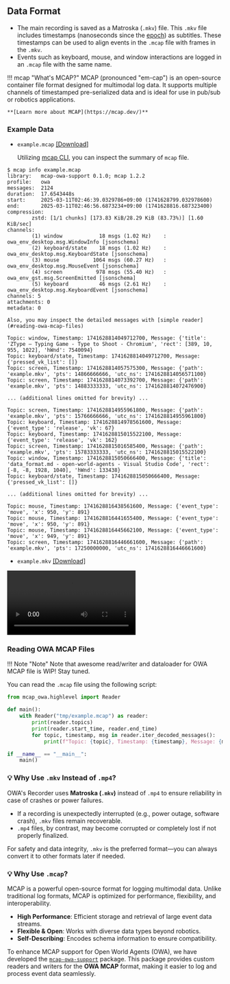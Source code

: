 ## Data Format

- The main recording is saved as a Matroska (`.mkv`) file. This `.mkv` file includes timestamps (nanoseconds since the [epoch](https://docs.python.org/3/library/time.html#epoch)) as subtitles. These timestamps can be used to align events in the `.mcap` file with frames in the `.mkv`.
- Events such as keyboard, mouse, and window interactions are logged in an `.mcap` file with the same name.

!!! mcap "What's MCAP?"
    MCAP (pronounced "em-cap") is an open-source container file format designed for multimodal log data. It supports multiple channels of timestamped pre-serialized data and is ideal for use in pub/sub or robotics applications.

    **[Learn more about MCAP](https://mcap.dev/)**

### Example Data

- `example.mcap` [[Download]](https://github.com/open-world-agents/open-world-agents/blob/main/docs/recorder/example.mcap)

    Utilizing [mcap CLI](https://mcap.dev/guides/cli), you can inspect the summary of `mcap` file.
```
$ mcap info example.mcap
library:   mcap-owa-support 0.1.0; mcap 1.2.2
profile:   owa
messages:  2124
duration:  17.6543448s
start:     2025-03-11T02:46:39.0329786+09:00 (1741628799.032978600)
end:       2025-03-11T02:46:56.6873234+09:00 (1741628816.687323400)
compression:
        zstd: [1/1 chunks] [173.83 KiB/28.29 KiB (83.73%)] [1.60 KiB/sec]
channels:
        (1) window            18 msgs (1.02 Hz)    : owa_env_desktop.msg.WindowInfo [jsonschema]
        (2) keyboard/state    18 msgs (1.02 Hz)    : owa_env_desktop.msg.KeyboardState [jsonschema]
        (3) mouse           1064 msgs (60.27 Hz)   : owa_env_desktop.msg.MouseEvent [jsonschema]
        (4) screen           978 msgs (55.40 Hz)   : owa_env_gst.msg.ScreenEmitted [jsonschema]
        (5) keyboard          46 msgs (2.61 Hz)    : owa_env_desktop.msg.KeyboardEvent [jsonschema]
channels: 5
attachments: 0
metadata: 0
```

    Also, you may inspect the detailed messages with [simple reader](#reading-owa-mcap-files)
```
Topic: window, Timestamp: 1741628814049712700, Message: {'title': 'ZType – Typing Game - Type to Shoot - Chromium', 'rect': [389, 10, 955, 1022], 'hWnd': 7540094}
Topic: keyboard/state, Timestamp: 1741628814049712700, Message: {'pressed_vk_list': []}
Topic: screen, Timestamp: 1741628814057575300, Message: {'path': 'example.mkv', 'pts': 14866666666, 'utc_ns': 1741628814056571100}
Topic: screen, Timestamp: 1741628814073392700, Message: {'path': 'example.mkv', 'pts': 14883333333, 'utc_ns': 1741628814072476900}

... (additional lines omitted for brevity) ...

Topic: screen, Timestamp: 1741628814955961800, Message: {'path': 'example.mkv', 'pts': 15766666666, 'utc_ns': 1741628814955961800}
Topic: keyboard, Timestamp: 1741628814978561600, Message: {'event_type': 'release', 'vk': 67}
Topic: keyboard, Timestamp: 1741628815015522100, Message: {'event_type': 'release', 'vk': 162}
Topic: screen, Timestamp: 1741628815016585400, Message: {'path': 'example.mkv', 'pts': 15783333333, 'utc_ns': 1741628815015522100}
Topic: window, Timestamp: 1741628815050666400, Message: {'title': 'data_format.md - open-world-agents - Visual Studio Code', 'rect': [-8, -8, 1928, 1040], 'hWnd': 133438}
Topic: keyboard/state, Timestamp: 1741628815050666400, Message: {'pressed_vk_list': []}

... (additional lines omitted for brevity) ...

Topic: mouse, Timestamp: 1741628816438561600, Message: {'event_type': 'move', 'x': 950, 'y': 891}
Topic: mouse, Timestamp: 1741628816441655400, Message: {'event_type': 'move', 'x': 950, 'y': 891}
Topic: mouse, Timestamp: 1741628816445662100, Message: {'event_type': 'move', 'x': 949, 'y': 891}
Topic: screen, Timestamp: 1741628816446661600, Message: {'path': 'example.mkv', 'pts': 17250000000, 'utc_ns': 1741628816446661600}
```

- `example.mkv` [[Download]](https://github.com/open-world-agents/open-world-agents/blob/main/docs/recorder/example.mkv)

<video controls>
<source src="../example.mkv" type="video/mp4">
</video>

### Reading OWA MCAP Files

!!! Note "Note" 
    Note that awesome read/writer and dataloader for OWA MCAP file is WIP! Stay tuned.

You can read the `.mcap` file using the following script:

```python
from mcap_owa.highlevel import Reader

def main():
    with Reader("tmp/example.mcap") as reader:
        print(reader.topics)
        print(reader.start_time, reader.end_time)
        for topic, timestamp, msg in reader.iter_decoded_messages():
            print(f"Topic: {topic}, Timestamp: {timestamp}, Message: {msg}")

if __name__ == "__main__":
    main()
```

### 💡 Why Use `.mkv` Instead of `.mp4`?

OWA's Recorder uses **Matroska (`.mkv`)** instead of `.mp4` to ensure reliability in case of crashes or power failures.

- If a recording is unexpectedly interrupted (e.g., power outage, software crash), `.mkv` files remain recoverable.
- `.mp4` files, by contrast, may become corrupted or completely lost if not properly finalized.

For safety and data integrity, `.mkv` is the preferred format—you can always convert it to other formats later if needed.


### 💡 Why Use `.mcap`?

MCAP is a powerful open-source format for logging multimodal data. Unlike traditional log formats, MCAP is optimized for performance, flexibility, and interoperability.

- **High Performance**: Efficient storage and retrieval of large event data streams.  
- **Flexible & Open**: Works with diverse data types beyond robotics.  
- **Self-Describing**: Encodes schema information to ensure compatibility.

To enhance MCAP support for Open World Agents (OWA), we have developed the [`mcap-owa-support`](https://github.com/open-world-agents/open-world-agents/blob/main/projects/mcap-owa-support) package. This package provides custom readers and writers for the **OWA MCAP** format, making it easier to log and process event data seamlessly.